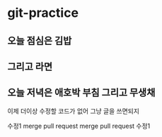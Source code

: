 #  git-practice

## 오늘 점심은 김밥
## 그리고 라면

## 오늘 저녁은 애호박 부침 그리고 무생채


이제 더이상 수정할 코드가 없어
그냥 글을 쓰면되지


수정1
merge pull request
merge pull request
수정1
